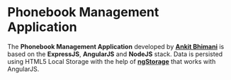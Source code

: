 # Phonebook Management Application
The **Phonebook Management Application** developed by **[Ankit Bhimani](http://ankitbhimani.in/)** is based on the **ExpressJS**, **AngularJS** and **NodeJS** stack. Data is persisted using HTML5 Local Storage with the help of **[ngStorage](https://github.com/gsklee/ngStorage)** that works with AngularJS.
